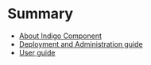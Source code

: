 # Summary

* [About Indigo Component](README.md)
* [Deployment and Administration guide](doc/admin.md)
* [User guide](doc/user.md)


